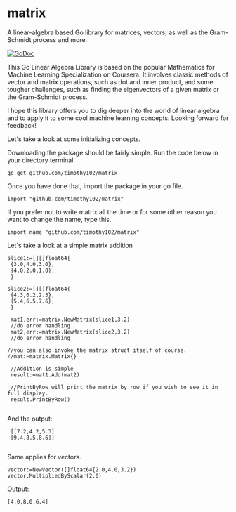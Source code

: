 # matrix
A linear-algebra based Go library for matrices, vectors, as well as the Gram-Schmidt process and more.


[![GoDoc](https://godoc.org/github.com/Timothy102/matrix?status.svg)](https://godoc.org/github.com/Timothy102/matrix)

This Go Linear Algebra Library is based on the popular Mathematics for Machine Learning Specialization on Coursera. It involves classic methods of vector and matrix operations, such as dot and inner product, and some tougher challenges, such as finding the eigenvectors of a given matrix or the Gram-Schmidt process.


I hope this library offers you to dig deeper into the world of linear algebra and to apply it to some cool machine learning concepts.
Looking forward for feedback!





Let's take a look at some initializing concepts.

Downloading the package should be fairly simple. Run the code below in your directory terminal.
```
go get github.com/timothy102/matrix
```
Once you have done that, import the package in your go file.
```
import "github.com/timothy102/matrix"
```
If you prefer not to write matrix all the time or for some other reason you want to change the name, type this.
```
import name "github.com/timothy102/matrix"
```
Let's take a look at a simple matrix addition
 ```
 slice1:=[][]float64{
  {3.0,4.0,3.0},
  {4.0,2.0,1.0},
  }

 slice2:=[][]float64{
  {4.3,0.2,2.3},
  {5.4,6.5,7.6},
  }

  mat1,err:=matrix.NewMatrix(slice1,3,2)
  //do error handling
  mat2,err:=matrix.NewMatrix(slice2,3,2)
  //do error handling
  
 //you can also invoke the matrix struct itself of course.
 //mat:=matrix.Matrix{}
 
  //Addition is simple
  result:=mat1.Add(mat2)

  //PrintByRow will print the matrix by row if you wish to see it in full display.
  result.PrintByRow()
  
 ```
 And the output:
 ```
  [[7.2,4.2,5.3]
  [9.4,8.5,8.6]]
  
 ```
 
 Same applies for vectors.
 
 ```
 vector:=NewVector([]float64{2.0,4.0,3.2})
 vector.MultipliedByScalar(2.0)
 ```
 Output:
 ```
 [4.0,8.0,6.4]
 ```
